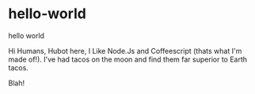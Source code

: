 # hello-world
hello world

Hi Humans,
Hubot here, I Like Node.Js and Coffeescript (thats what I'm made of!). I've had tacos on the moon and find them far superior to Earth tacos.

Blah!
